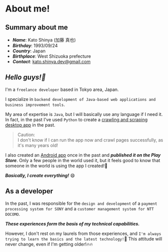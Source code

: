 # About me!

## Summary about me

- **_Name_**: Kato Shinya (加藤 真也)
- **_Birthday_**: 1993/09/24
- **_Country_**: Japan
- **_Birthplace_**: West Shizuoka prefecture
- **_Contact_**: kato.shinya.dev@gmail.com

## **_Hello guys!👋_**

I'm a `freelance developer` based in Tokyo area, Japan.

I specialize in `backend development of Java-based web applications and business improvement tools`.

My area of expertise is `Java`, but I will basically use any language if I need it. In fact, in the past I've used `Python` to create a [crawling and scraping desktop app](https://github.com/myConsciousness/metis) in the past.

> Caution:<br>
> I don't know if I can run the app now and crawl pages successfully, as it's many years old!

I also created an [Android app](https://github.com/myConsciousness/duovoc) once in the past and **_published it on the Play Store_**. Only a few people in the world used it, but it feels good to know that someone in the world is using the app I created!🌱

**_Basically, I create everything!_** 😄

## As a developer

In the past, I was responsible for the `design and development` of a `payment processing system for SONY` and a `customer management system for NTT DOCOMO`.

**_These experiences form the basis of my technical capabilities._**

However, I don't rest on my laurels from those experiences, and `I'm always trying to learn the basics and the latest technology!`💪 This attitude will never change, even if I'm getting older!🔥🔥
